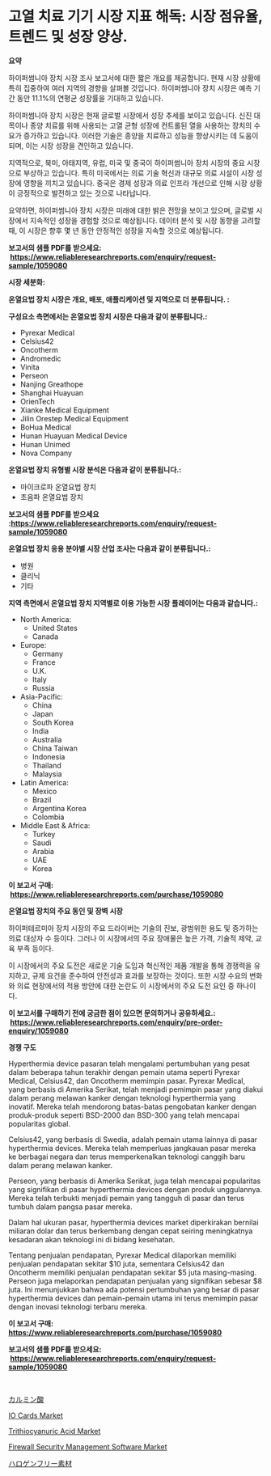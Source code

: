 <p><h1>고열 치료 기기 시장 지표 해독: 시장 점유율, 트렌드 및 성장 양상.</h1></p><p><strong>요약</strong></p>
<p><p>하이퍼썸니아 장치 시장 조사 보고서에 대한 짧은 개요를 제공합니다. 현재 시장 상황에 특히 집중하여 여러 지역의 경향을 살펴볼 것입니다. 하이퍼썸니아 장치 시장은 예측 기간 동안 11.1%의 연평균 성장률을 기대하고 있습니다.</p><p>하이퍼썸니아 장치 시장은 현재 글로벌 시장에서 성장 추세를 보이고 있습니다. 신진 대목이나 종양 치료를 위해 사용되는 고열 균형 성장에 컨트롤된 열을 사용하는 장치의 수요가 증가하고 있습니다. 이러한 기술은 종양을 치료하고 성능을 향상시키는 데 도움이 되며, 이는 시장 성장을 견인하고 있습니다.</p><p>지역적으로, 북미, 아태지역, 유럽, 미국 및 중국이 하이퍼썸니아 장치 시장의 중요 시장으로 부상하고 있습니다. 특히 미국에서는 의료 기술 혁신과 대규모 의료 시설이 시장 성장에 영향을 끼치고 있습니다. 중국은 경제 성장과 의료 인프라 개선으로 인해 시장 상황이 긍정적으로 발전하고 있는 것으로 나타납니다.</p><p>요약하면, 하이퍼썸니아 장치 시장은 미래에 대한 밝은 전망을 보이고 있으며, 글로벌 시장에서 지속적인 성장을 경험할 것으로 예상됩니다. 데이터 분석 및 시장 동향을 고려할 때, 이 시장은 향후 몇 년 동안 안정적인 성장을 지속할 것으로 예상됩니다.</p></p>
<p><strong>보고서의 샘플 PDF를 받으세요: &nbsp;<a href="https://www.reliableresearchreports.com/enquiry/request-sample/1059080">https://www.reliableresearchreports.com/enquiry/request-sample/1059080</a></strong></p>
<p><strong>시장 세분화:</strong></p>
<p><strong> 온열요법 장치 시장은 개요, 배포, 애플리케이션 및 지역으로 더 분류됩니다. :</strong></p>
<p><strong>구성요소 측면에서는 온열요법 장치 시장은 다음과 같이 분류됩니다.:</strong></p>
<p><ul><li>Pyrexar Medical</li><li>Celsius42</li><li>Oncotherm</li><li>Andromedic</li><li>Vinita</li><li>Perseon</li><li>Nanjing Greathope</li><li>Shanghai Huayuan</li><li>OrienTech</li><li>Xianke Medical Equipment</li><li>Jilin Orestep Medical Equipment</li><li>BoHua Medical</li><li>Hunan Huayuan Medical Device</li><li>Hunan Unimed</li><li>Nova Company</li></ul></p>
<p><strong> 온열요법 장치 유형별 시장 분석은 다음과 같이 분류됩니다.:</strong></p>
<p><ul><li>마이크로파 온열요법 장치</li><li>초음파 온열요법 장치</li></ul></p>
<p><strong>보고서의 샘플 PDF를 받으세요 :<a href="https://www.reliableresearchreports.com/enquiry/request-sample/1059080">https://www.reliableresearchreports.com/enquiry/request-sample/1059080</a></strong></p>
<p><strong> 온열요법 장치 응용 분야별 시장 산업 조사는 다음과 같이 분류됩니다.:</strong></p>
<p><ul><li>병원</li><li>클리닉</li><li>기타</li></ul></p>
<p><strong>지역 측면에서 온열요법 장치 지역별로 이용 가능한 시장 플레이어는 다음과 같습니다.:</strong></p>
<p><ul>
    <li>
        North America:
        <ul>
            <li>United States</li>
            <li>Canada</li>
        </ul>
    </li>
    <li>
        Europe:
        <ul>
            <li>Germany</li>
            <li>France</li>
            <li>U.K.</li>
            <li>Italy</li>
            <li>Russia</li>
        </ul>
    </li>
    <li>
        Asia-Pacific:
        <ul>
            <li>China</li>
            <li>Japan</li>
            <li>South Korea</li>
            <li>India</li>
            <li>Australia</li>
            <li>China Taiwan</li>
            <li>Indonesia</li>
            <li>Thailand</li>
            <li>Malaysia</li>
        </ul>
    </li>
    <li>
        Latin America:
        <ul>
            <li>Mexico</li>
            <li>Brazil</li>
            <li>Argentina Korea</li>
            <li>Colombia</li>
        </ul>
    </li>
    <li>
        Middle East & Africa:
        <ul>
            <li>Turkey</li>
            <li>Saudi</li>
            <li>Arabia</li>
            <li>UAE</li>
            <li>Korea</li>
        </ul>
    </li>
    </ul></p>
<p><strong>이 보고서 구매: &nbsp;<a href="https://www.reliableresearchreports.com/purchase/1059080">https://www.reliableresearchreports.com/purchase/1059080</a></strong></p>
<p><strong>온열요법 장치의 주요 동인 및 장벽 시장</strong></p>
<p><p>하이퍼테르미아 장치 시장의 주요 드라이버는 기술의 진보, 광범위한 용도 및 증가하는 의료 대상자 수 등이다. 그러나 이 시장에서의 주요 장애물은 높은 가격, 기술적 제약, 교육 부족 등이다.</p><p>이 시장에서의 주요 도전은 새로운 기술 도입과 혁신적인 제품 개발을 통해 경쟁력을 유지하고, 규제 요건을 준수하여 안전성과 효과를 보장하는 것이다. 또한 시장 수요의 변화와 의료 현장에서의 적용 방안에 대한 논란도 이 시장에서의 주요 도전 요인 중 하나이다.</p></p>
<p><strong>이 보고서를 구매하기 전에 궁금한 점이 있으면 문의하거나 공유하세요.: &nbsp;<a href="https://www.reliableresearchreports.com/enquiry/pre-order-enquiry/1059080">https://www.reliableresearchreports.com/enquiry/pre-order-enquiry/1059080</a></strong></p>
<p><strong>경쟁 구도</strong></p>
<p><p>Hyperthermia device pasaran telah mengalami pertumbuhan yang pesat dalam beberapa tahun terakhir dengan pemain utama seperti Pyrexar Medical, Celsius42, dan Oncotherm memimpin pasar. Pyrexar Medical, yang berbasis di Amerika Serikat, telah menjadi pemimpin pasar yang diakui dalam perang melawan kanker dengan teknologi hyperthermia yang inovatif. Mereka telah mendorong batas-batas pengobatan kanker dengan produk-produk seperti BSD-2000 dan BSD-300 yang telah mencapai popularitas global.</p><p>Celsius42, yang berbasis di Swedia, adalah pemain utama lainnya di pasar hyperthermia devices. Mereka telah memperluas jangkauan pasar mereka ke berbagai negara dan terus memperkenalkan teknologi canggih baru dalam perang melawan kanker.</p><p>Perseon, yang berbasis di Amerika Serikat, juga telah mencapai popularitas yang signifikan di pasar hyperthermia devices dengan produk unggulannya. Mereka telah terbukti menjadi pemain yang tangguh di pasar dan terus tumbuh dalam pangsa pasar mereka.</p><p>Dalam hal ukuran pasar, hyperthermia devices market diperkirakan bernilai miliaran dolar dan terus berkembang dengan cepat seiring meningkatnya kesadaran akan teknologi ini di bidang kesehatan.</p><p>Tentang penjualan pendapatan, Pyrexar Medical dilaporkan memiliki penjualan pendapatan sekitar $10 juta, sementara Celsius42 dan Oncotherm memiliki penjualan pendapatan sekitar $5 juta masing-masing. Perseon juga melaporkan pendapatan penjualan yang signifikan sebesar $8 juta. Ini menunjukkan bahwa ada potensi pertumbuhan yang besar di pasar hyperthermia devices dan pemain-pemain utama ini terus memimpin pasar dengan inovasi teknologi terbaru mereka.</p></p>
<p><strong>이 보고서 구매: &nbsp; <a href="https://www.reliableresearchreports.com/purchase/1059080">https://www.reliableresearchreports.com/purchase/1059080</a></strong></p>
<p><strong>보고서의 샘플 PDF를 받으세요: &nbsp;<a href="https://www.reliableresearchreports.com/enquiry/request-sample/1059080">https://www.reliableresearchreports.com/enquiry/request-sample/1059080</a></strong><strong></strong></p>
<p>&nbsp;</p>
<p><p><a href="https://github.com/efcvopdgkdx128/Market-Research-Report-List-1/blob/main/8136401190353.md">カルミン酸</a></p><p><a href="https://view.publitas.com/reportprime-1/io-cards-market-provides-a-comprehensive-analysis-including-a-macro-overview-of-the-market-as-well-as-micro-details-such-as-market-size-and-competitive-landscape/">IO Cards Market</a></p><p><a href="https://github.com/derrinmiltonellis35gcl/Market-Research-Report-List-1/blob/main/trithiocyanuric-acid-market.md">Trithiocyanuric Acid Market</a></p><p><a href="https://issuu.com/reportprime-2/docs/firewall-security-management-software-market-size-">Firewall Security Management Software Market</a></p><p><a href="https://github.com/hwbcz413288296/Market-Research-Report-List-1/blob/main/3078929190354.md">ハロゲンフリー素材</a></p></p>